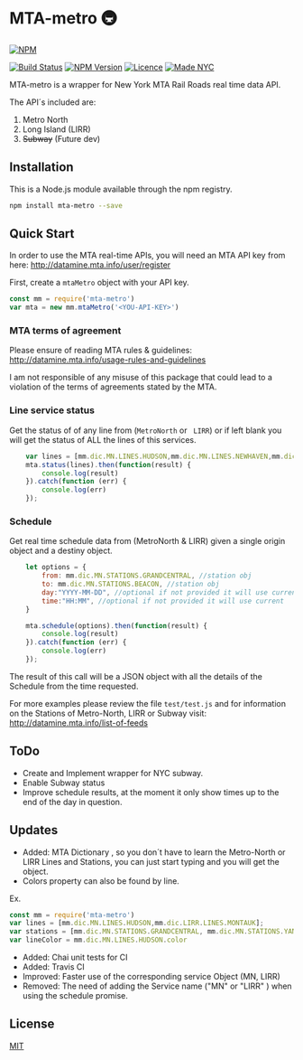 # MTA-metro	🚇

[![NPM](https://nodei.co/npm/mta-metro.png)][nodei-url]

[![Build Status][travis-build]][travis-url] [![NPM Version][npm-version]][npm-url] [![Licence][licence]][npm-url] [![Made NYC][made-nyc]][npm-url]


MTA-metro is a wrapper for New York MTA Rail Roads real time data API.

The API´s included are:
1. Metro North
2. Long Island (LIRR)
3. ~~Subway~~ (Future dev)

## Installation

This is a Node.js module available through the npm registry.

```sh
npm install mta-metro --save
```

## Quick Start

In order to use the MTA real-time APIs, you will need an MTA API key from here: 
http://datamine.mta.info/user/register

First, create a `mtaMetro` object with your API key.
```javascript
const mm = require('mta-metro')
var mta = new mm.mtaMetro('<YOU-API-KEY>')
```

### MTA terms of agreement
Please ensure of reading MTA rules & guidelines: http://datamine.mta.info/usage-rules-and-guidelines 

I am not responsible of any misuse of this package that could lead to a violation of the terms of agreements stated by the MTA.

### Line service status
Get the status of of any line from (``MetroNorth`` or `` LIRR``) or if left blank you will get the status of ALL the lines of this services. 

```javascript
	var lines = [mm.dic.MN.LINES.HUDSON,mm.dic.MN.LINES.NEWHAVEN,mm.dic.LIRR.LINES.MONTAUK];
	mta.status(lines).then(function(result) {
	    console.log(result)
	}).catch(function (err) {
	    console.log(err)
	});
```

### Schedule
Get real time schedule data from (MetroNorth & LIRR) given a single origin object and a destiny object.

```javascript
	let options = {
    	from: mm.dic.MN.STATIONS.GRANDCENTRAL, //station obj
    	to: mm.dic.MN.STATIONS.BEACON, //station obj
	    day:"YYYY-MM-DD", //optional if not provided it will use current
	    time:"HH:MM", //optional if not provided it will use current
	}
```
```javascript
	mta.schedule(options).then(function(result) {
	    console.log(result)
	}).catch(function (err) {
	    console.log(err)
	});
```
The result of this call will be a JSON object with all the details of the Schedule from the time requested. 

For more examples please review the file ``test/test.js`` and for information on the Stations of Metro-North, LIRR or Subway visit: http://datamine.mta.info/list-of-feeds

## ToDo

- Create and Implement wrapper for NYC subway.
- Enable Subway status
- Improve schedule results, at the moment it only show times up to the end of the day in question.

## Updates

 - Added: MTA Dictionary , so you don´t have to learn the Metro-North or LIRR Lines and Stations, you can just start typing and you will get the object.
 - Colors property can also be found by line. 

Ex.
```javascript
const mm = require('mta-metro')
var lines = [mm.dic.MN.LINES.HUDSON,mm.dic.LIRR.LINES.MONTAUK];
var stations = [mm.dic.MN.STATIONS.GRANDCENTRAL, mm.dic.MN.STATIONS.YANKEESE153ST , mm.dic.LIRR.STATIONS.OYSTERBAY]
var lineColor = mm.dic.MN.LINES.HUDSON.color
```
- Added: Chai unit tests for CI 
- Added: Travis CI
- Improved: Faster use of the corresponding service Object (MN, LIRR)
- Removed: The need of adding the Service name ("MN" or "LIRR" ) when using the schedule promise.

## License

[MIT](https://opensource.org/licenses/MIT) 


[travis-build]: https://travis-ci.org/eaaranda/mta-metro.svg?branch=master
[travis-url]: https://travis-ci.org/eaaranda/mta-metro
[npm-version]: https://badge.fury.io/js/mta-metro.svg
[npm-url]: https://www.npmjs.com/package/mta-metro
[licence]: https://img.shields.io/npm/l/mta-metro.svg?maxAge=2592000
[made-nyc]: https://img.shields.io/badge/Made-NYC-blue.svg
[nodei-url]: https://nodei.co/npm/mta-metro/
